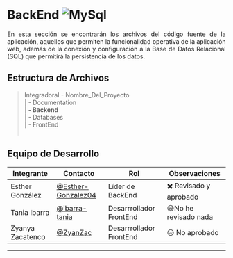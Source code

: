 # BackEnd ![MySql](https://img.shields.io/badge/PHP-777BB4?)


<p align="justify"> En esta sección se encontrarán los archivos del código fuente de la aplicación, aquellos que permiten la funcionalidad operativa de la aplicación web, además de la conexión y configuración a la Base de Datos Relacional (SQL) que permitirá la persistencia de los datos.
</p>

## Estructura de Archivos

>IntegradoraI - Nombre_Del_Proyecto <br>
>| - Documentation<br>
>| **- Backend** <br>
>| - Databases <br>
>| - FrontEnd<br><br>

## Equipo de Desarrollo

|Integrante|Contacto|Rol|Observaciones|
|-----------|------|--------|-------------|
|Esther González|[@Esther-Gonzalez04](https://github.com/Esther-Gonzalez04)|Líder de BackEnd|✖️ Revisado y aprobado |
|Tania Ibarra|[@ibarra-tania](https://github.com/ibarra-tania)|Desarrrollador FrontEnd|😅No he revisado nada|
|Zyanya Zacatenco|[@ZyanZac](https://github.com/ZyanZac)|Desarrrollador FrontEnd|😒 No aprobado|
---
